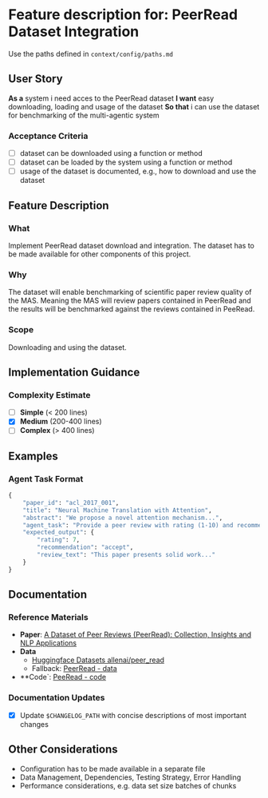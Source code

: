 # Feature description for: PeerRead Dataset Integration

Use the paths defined in `context/config/paths.md`

## User Story

**As a** system i need acces to the PeerRead dataset
**I want** easy downloading, loading and usage of the dataset
**So that** i can use the dataset for benchmarking of the multi-agentic system

### Acceptance Criteria

- [ ] dataset can be downloaded using a function or method
- [ ] dataset can be loaded by the system using a function or method
- [ ] usage of the dataset is documented, e.g., how to download and use the dataset

## Feature Description

### What

Implement PeerRead dataset download and integration. The dataset has to be made available for other components of this project.

### Why

The dataset will enable benchmarking of scientific paper review quality of the MAS. Meaning the MAS will review papers contained in PeerRead and the results will be benchmarked against the reviews contained in PeeRead.

### Scope

Downloading and using the dataset.

## Implementation Guidance

### Complexity Estimate

- [ ] **Simple** (< 200 lines)
- [x] **Medium** (200-400 lines)
- [ ] **Complex** (> 400 lines)

## Examples

### Agent Task Format

```python
{
    "paper_id": "acl_2017_001",
    "title": "Neural Machine Translation with Attention",
    "abstract": "We propose a novel attention mechanism...",
    "agent_task": "Provide a peer review with rating (1-10) and recommendation",
    "expected_output": {
        "rating": 7,
        "recommendation": "accept",
        "review_text": "This paper presents solid work..."
    }
}
```

## Documentation

### Reference Materials

- **Paper**: [A Dataset of Peer Reviews (PeerRead): Collection, Insights and NLP Applications](https://arxiv.org/abs/1804.09635)
- **Data**
  - [Huggingface Datasets allenai/peer_read](https://huggingface.co/datasets/allenai/peer_read)
  - Fallback: [PeerRead - data](https://github.com/allenai/PeerRead/tree/master/data)
- **Code`: [PeeRead - code](https://github.com/allenai/PeerRead/tree/master/code)

### Documentation Updates

- [x] Update `$CHANGELOG_PATH` with concise descriptions of most important changes

## Other Considerations

- Configuration has to be made available in a separate file
- Data Management, Dependencies, Testing Strategy, Error Handling
- Performance considerations, e.g. data set size batches of chunks
